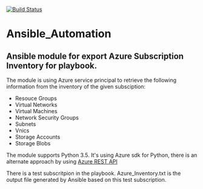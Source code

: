  [![Build Status](https://travis-ci.com/rolandli2012/Ansible_Automation.svg?branch=master)](https://travis-ci.com/rolandli2012/Ansible_Automation)

# Ansible_Automation

## Ansible module for export Azure Subscription Inventory for playbook. 

The module is using Azure service principal to retrieve the following information from the inventory of the given subsciption:

  * Resouce Groups
  * Virtual Networks
  * Virtual Machines
  * Network Security Groups
  * Subnets
  * Vnics
  * Storage Accounts
  * Storage Blobs

The module supports Python 3.5. It's using Azure sdk for Python, there is an alternate approach by using [Azure REST API](https://docs.microsoft.com/en-us/rest/api/virtualnetwork/subnets/list "Azure REST API - List Subnets")

There is a test subscritpion in the playbook. Azure_Inventory.txt is the output file generated by Ansible based on this test subscription.

